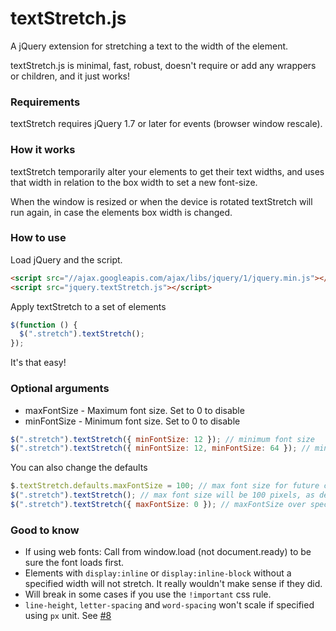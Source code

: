 # textStretch.js

A jQuery extension for stretching a text to the width of the element.

textStretch.js is minimal, fast, robust, doesn't require or add any wrappers or children, and it just works!

### Requirements
textStretch requires jQuery 1.7 or later for events (browser window rescale).

### How it works
textStretch temporarily alter your elements to get their text widths, and uses that width in relation to the box width to set a new font-size.

When the window is resized or when the device is rotated textStretch will run again, in case the elements box width is changed.

### How to use
Load jQuery and the script.

```html
<script src="//ajax.googleapis.com/ajax/libs/jquery/1/jquery.min.js"></script>
<script src="jquery.textStretch.js"></script>
```

Apply textStretch to a set of elements

```javascript
$(function () {
  $(".stretch").textStretch();
});
```

It's that easy!

### Optional arguments
* maxFontSize - Maximum font size. Set to 0 to disable
* minFontSize - Minimum font size. Set to 0 to disable

```javascript
$(".stretch").textStretch({ minFontSize: 12 }); // minimum font size
$(".stretch").textStretch({ minFontSize: 12, minFontSize: 64 }); // min & max font-size
```

You can also change the defaults

```javascript
$.textStretch.defaults.maxFontSize = 100; // max font size for future calls
$(".stretch").textStretch(); // max font size will be 100 pixels, as defined above
$(".stretch").textStretch({ maxFontSize: 0 }); // maxFontSize over specified (disabled)
```

### Good to know
* If using web fonts: Call from window.load (not document.ready) to be sure the font loads first.
* Elements with `display:inline` or `display:inline-block` without a specified width will not stretch. It really wouldn't make sense if they did.
* Will break in some cases if you use the `!important` css rule.
* `line-height`, `letter-spacing` and `word-spacing` won't scale if specified using `px` unit. See [#8](https://github.com/friday/textStretch.js/issues/8)